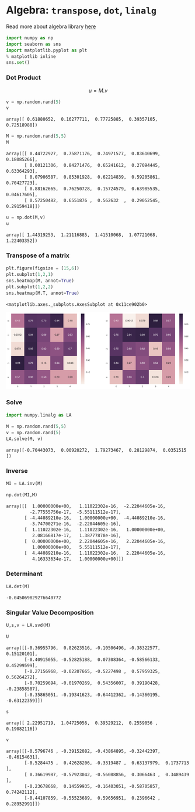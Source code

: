 
# Algebra: ```transpose```,    ```dot```,    ```linalg```

Read more about algebra library [here](https://docs.scipy.org/doc/numpy-1.13.0/reference/routines.linalg.html)


```python
import numpy as np
import seaborn as sns
import matplotlib.pyplot as plt
% matplotlib inline
sns.set()
```

### Dot Product

$$ u = M.v $$


```python
v = np.random.rand(5)
v
```




    array([ 0.61880652,  0.16277711,  0.77725885,  0.39357105,  0.72518988])




```python
M = np.random.rand(5,5)
M
```




    array([[ 0.44722927,  0.75871176,  0.74971577,  0.83610699,  0.18085266],
           [ 0.00121306,  0.84271476,  0.65241612,  0.27094445,  0.63364293],
           [ 0.07906587,  0.85301928,  0.62214839,  0.59205861,  0.70427723],
           [ 0.88162665,  0.76250728,  0.15724579,  0.63985535,  0.04617605],
           [ 0.57250482,  0.6551876 ,  0.562632  ,  0.29052545,  0.29159418]])




```python
u = np.dot(M,v)
u
```




    array([ 1.44319253,  1.21116885,  1.41510068,  1.07721068,  1.22403352])



### Transpose of a matrix


```python
plt.figure(figsize = [15,6])
plt.subplot(1,2,1)
sns.heatmap(M, annot=True)
plt.subplot(1,2,2)
sns.heatmap(M.T, annot=True)
```




    <matplotlib.axes._subplots.AxesSubplot at 0x11ce902b0>




![png](output_8_1.png)


### Solve


```python
import numpy.linalg as LA
```


```python
M = np.random.rand(5,5)
v = np.random.rand(5)
LA.solve(M, v)
```




    array([-0.70443073,  0.00920272,  1.79273467,  0.28129874,  0.0351515 ])



### Inverse


```python
MI = LA.inv(M)
```


```python
np.dot(MI,M)
```




    array([[  1.00000000e+00,   1.11022302e-16,  -2.22044605e-16,
             -2.77555756e-17,  -5.55111512e-17],
           [ -4.44089210e-16,   1.00000000e+00,  -4.44089210e-16,
             -3.74700271e-16,  -2.22044605e-16],
           [  1.11022302e-16,   1.11022302e-16,   1.00000000e+00,
              2.08166817e-17,   1.38777878e-16],
           [  0.00000000e+00,   2.22044605e-16,   2.22044605e-16,
              1.00000000e+00,   5.55111512e-17],
           [  4.44089210e-16,   1.11022302e-16,   2.22044605e-16,
              4.16333634e-17,   1.00000000e+00]])



### Determinant


```python
LA.det(M)
```




    -0.045069829276640772



### Singular Value Decomposition


```python
U,s,v = LA.svd(M)
```


```python
U
```




    array([[-0.36955796,  0.82623516, -0.10506496, -0.38322577,  0.15120101],
           [-0.40915055, -0.52825188,  0.07308364, -0.58566133,  0.45299599],
           [-0.27156968, -0.02207665, -0.5227498 ,  0.57959325,  0.56264272],
           [-0.70259694, -0.01970269,  0.54356007,  0.39190428, -0.23858507],
           [-0.35865051, -0.19341623, -0.64412362, -0.14360195, -0.63122359]])




```python
s
```




    array([ 2.22951719,  1.04725056,  0.39529212,  0.2559056 ,  0.19082116])




```python
v
```




    array([[-0.5796746 , -0.39152082, -0.43864895, -0.32442397, -0.46154631],
           [-0.5284475 ,  0.42628206, -0.3319487 ,  0.63137979,  0.1737713 ],
           [ 0.36619987, -0.57923042, -0.56088856,  0.3066463 ,  0.3489439 ],
           [-0.23678668,  0.14559935, -0.16403051, -0.58705857,  0.74242112],
           [-0.44107859, -0.55523689,  0.59656951,  0.2396642 ,  0.28952991]])


